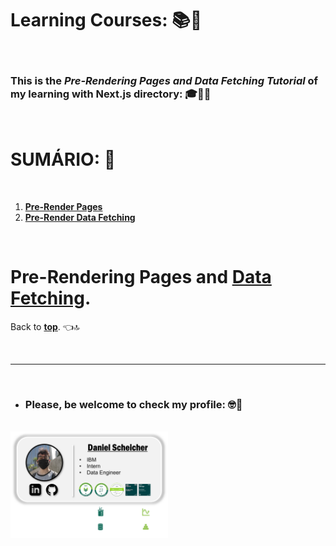 # **Learning Courses:** :books::brain:

<br>

### This is the ***Pre-Rendering Pages and Data Fetching Tutorial*** of my learning with **Next.js directory**: :mortar_board::closed_book::robot:

<br>

# **SUMÁRIO:** :round_pushpin:

<br>

1. **[Pre-Render Pages](./1-pages.md)**
1. **[Pre-Render Data Fetching](./2-data-fetching.md)**

<br>


# **Pre-Rendering Pages and [Data Fetching](https://nextjs.org/docs/basic-features/data-fetching/overview#getstaticprops-static-generation).**
Back to **[top](#learning-courses-booksbrain)**. :point_left::top:


<br>

***

<br>

- ### **Please, be welcome to check my profile:** :nerd_face::handshake:

<br>

<a href="https://github.com/DanScherr">
    <img src="./images/the-end-img.png" width="50%">
</a>